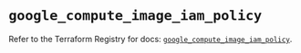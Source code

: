 # `google_compute_image_iam_policy`

Refer to the Terraform Registry for docs: [`google_compute_image_iam_policy`](https://registry.terraform.io/providers/drfaust92/google/4.16.4/docs/resources/compute_image_iam_policy).
